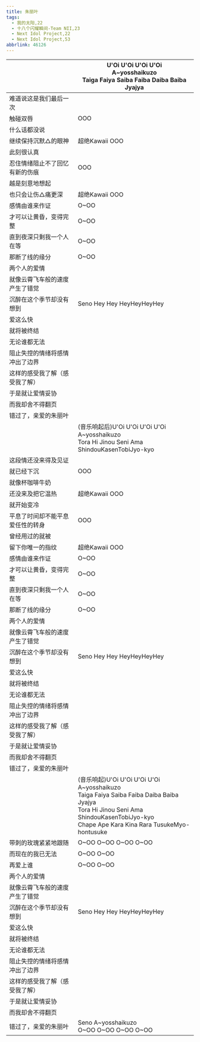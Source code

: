 ```yaml
---
title: 朱丽叶
tags:
  - 我的太阳,22
  - 十八个闪耀瞬间-Team NII,23
  - Next Idol Project,22
  - Next Idol Project,53
abbrlink: 46126
---
```

|      |U'Oi U'Oi U'Oi U'Oi<br>A~yosshaikuzo<br>Taiga Faiya Saiba Faiba Daiba Baiba Jyajya|
|--|--|
|难道说这是我们最后一次|      |
|触碰双唇|OOO|
|什么话都没说|      |
|继续保持沉默△的眼神|超绝Kawaii OOO|
|此刻很认真|      |
|忍住情绪阻止不了回忆有新的伤痕|OOO|
|越是刻意地想起|      |
|也只会让伤△痛更深|超绝Kawaii OOO|
|感情由谁来作证|O~OO|
|才可以让黄昏，变得完整|O~OO|
|直到夜深只剩我一个人在等|O~OO|
|那断了线的缘分|O~OO|
|两个人的爱情|      |
|就像云霄飞车般的速度产生了错觉|      |
|沉醉在这个季节却没有想到|Seno Hey Hey HeyHeyHeyHey|
|爱这么快|      |
|就将被终结|      |
|无论谁都无法|      |
|阻止失控的情绪将感情冲出了边界|      |
|这样的感受我了解（感受我了解）|      |
|于是就让爱情妥协|      |
|而我却舍不得翻页|      |
|错过了，亲爱的朱丽叶|      |
|      |(音乐响起后)U'Oi U'Oi U'Oi U'Oi<br>A~yosshaikuzo<br>Tora Hi Jinou Seni Ama ShindouKasenTobiJyo-kyo|
|这段情还没来得及见证|      |
|就已经下沉|OOO|
|就像杯咖啡牛奶|      |
|还没来及把它温热|超绝Kawaii OOO|
|就开始变冷|      |
|平息了时间却不能平息爱任性的转身|OOO|
|曾经用过的就被|      |
|留下你唯一的指纹|超绝Kawaii OOO|
|感情由谁来作证|O~OO|
|才可以让黄昏，变得完整|O~OO|
|直到夜深只剩我一个人在等|O~OO|
|那断了线的缘分|O~OO|
|两个人的爱情|      |
|就像云霄飞车般的速度产生了错觉|      |
|沉醉在这个季节却没有想到|Seno Hey Hey HeyHeyHeyHey|
|爱这么快|      |
|就将被终结|      |
|无论谁都无法|      |
|阻止失控的情绪将感情冲出了边界|      |
|这样的感受我了解（感受我了解）|      |
|于是就让爱情妥协|      |
|而我却舍不得翻页|      |
|错过了，亲爱的朱丽叶|      |
|      |(音乐响起)U'Oi U'Oi U'Oi U'Oi<br>A~yosshaikuzo<br>Taiga Faiya Saiba Faiba Daiba Baiba Jyajya<br>Tora Hi Jinou Seni Ama ShindouKasenTobiJyo-kyo<br>Chape Ape Kara Kina Rara TusukeMyo-hontusuke|
|带刺的玫瑰紧紧地跟随|O~OO O~OO O~OO O~OO|
|而现在的我已无法|O~OO O~OO|
|再爱上谁|O~OO O~OO|
|两个人的爱情|      |
|就像云霄飞车般的速度产生了错觉|      |
|沉醉在这个季节却没有想到|Seno Hey Hey HeyHeyHeyHey|
|爱这么快|      |
|就将被终结|      |
|无论谁都无法|      |
|阻止失控的情绪将感情冲出了边界|      |
|这样的感受我了解（感受我了解）|      |
|于是就让爱情妥协|      |
|而我却舍不得翻页|      |
|错过了，亲爱的朱丽叶|Seno A~yosshaikuzo<br>O~OO O~OO O~OO O~OO|